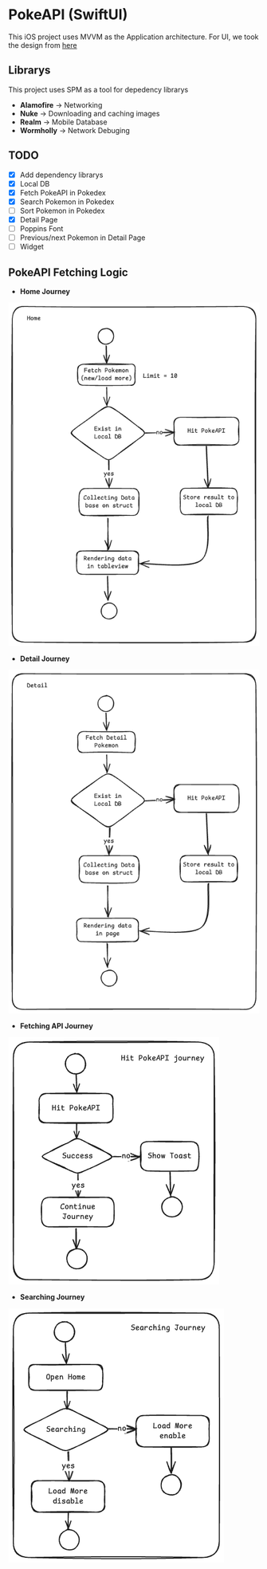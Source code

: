 # PokeAPI (SwiftUI)

This iOS project uses MVVM as the Application architecture. For UI, we took the design from [here](https://www.figma.com/design/ZNuMRRQvD6yoOaJWRUYzk2/Pok%C3%A9dex--Community-?node-id=913-239&t=vrCYCG8zKjWgmkJP-1)

## Librarys
This project uses SPM as a tool for depedency librarys
* **Alamofire** -> Networking
* **Nuke** -> Downloading and caching images
* **Realm** -> Mobile Database
* **Wormholly** -> Network Debuging

## TODO
- [x] Add dependency librarys
- [x] Local DB
- [x] Fetch PokeAPI in Pokedex
- [x] Search Pokemon in Pokedex
- [ ] Sort Pokemon in Pokedex
- [x] Detail Page
- [ ] Poppins Font
- [ ] Previous/next Pokemon in Detail Page
- [ ] Widget

## PokeAPI Fetching Logic
* **Home Journey**

![graph](home_logic.png)

* **Detail Journey**

![graph](detail_logic.png)

* **Fetching API Journey**

![graph](fetching_api_logic.png)

* **Searching Journey**

![graph](searching_logic.png)